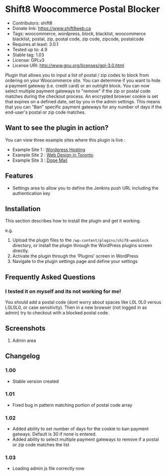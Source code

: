 # Shift8 Woocommerce Postal Blocker
* Contributors: shift8
* Donate link: https://www.shift8web.ca
* Tags: woocommerce, wordpress, block, blacklist, woocommerce blacklist, postal, zip, postal code, zip code, zipcode, postalcode
* Requires at least: 3.0.1
* Tested up to: 4.9
* Stable tag: 1.03
* License: GPLv3
* License URI: http://www.gnu.org/licenses/gpl-3.0.html

Plugin that allows you to input a list of postal / zip codes to block from ordering on your Woocommerce site. You can determine if you want to hide a payment gateway (i.e. credit card) or an outright block. You can now select multiple payment gateways to "remove" if the zip or postal code matches during the checkout process. An encrypted browser cookie is set that expires on a defined date, set by you in the admin settings. This means that you can "Ban" specific payment gateways for any number of days if the end-user's postal or zip code matches.

## Want to see the plugin in action?

You can view three example sites where this plugin is live :

- Example Site 1 : [Wordpress Hosting](https://www.stackstar.com "Wordpress Hosting")
- Example Site 2 : [Web Design in Toronto](https://www.shift8web.ca "Web Design in Toronto")
- Example Site 3 : [Dope Mail](https://dopemail.com "Buy Weed Online")

## Features

- Settings area to allow you to define the Jenkins push URL including the authentication key

## Installation 

This section describes how to install the plugin and get it working.

e.g.

1. Upload the plugin files to the `/wp-content/plugins/shif8-wooblock` directory, or install the plugin through the WordPress plugins screen directly.
2. Activate the plugin through the 'Plugins' screen in WordPress
3. Navigate to the plugin settings page and define your settings

## Frequently Asked Questions 

### I tested it on myself and its not working for me! 

You should add a postal code (dont worry about spaces like L0L 0L0 versus L0L0L0, or case sensitivity). Then in a new browser (not logged in as admin) try to checkout with a blocked postal code.

## Screenshots 

1. Admin area

## Changelog 

### 1.00
* Stable version created

### 1.01
* Fixed bug in pattern matching portion of postal code array

### 1.02
* Added ability to set number of days for the cookie to ban payment gatways. Default is 30 if none is entered.
* Added ability to select multiple payment gateways to remove if a postal or zip code matches the list

### 1.03
* Loading admin js file correctly now
